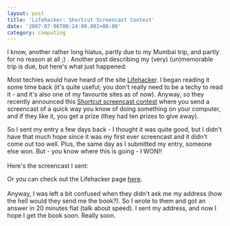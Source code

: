```yaml
---
layout: post
title: 'Lifehacker: Shortcut Screencast Contest'
date: '2007-07-06T00:24:00.002+08:00'
category: computing
---
```


I know, another rather long hiatus, partly due to my Mumbai trip, and partly for no reason at all ;) . Another post describing my (very) (un)memorable trip is due, but here's what just happened:

Most techies would have heard of the site <a href="http://www.lifehacker.com/">Lifehacker</a>. I began reading it some time back (it's quite useful; you don't really need to be a techy to read it - and it's also one of my favourite sites as of now). Anyway, so they recently announced this <a href="http://lifehacker.com/software/shortcut-screencast-contest/screencast-your-favorite-shortcut-for-a-signed-copy-of-lifehacker-272859.php">Shortcut screencast contest</a> where you send a screencast of a quick way you know of doing something on your computer, and if they like it, you get a prize (they had ten prizes to give away).

So I sent my entry a few days back - I thought it was quite good, but I didn't have that much hope since it was my first ever screencast and it didn't come out too well. Plus, the same day as I submitted my entry, someone else won. But - you know where this is going - I WON!!<br /><br />Here's the screencast I sent:

Or you can check out the Lifehacker page <a href="http://lifehacker.com/software/shortcut-screencast-contest/create-custom-windows-keyword-launchers-275073.php">here</a>.<br /><br />Anyway, I was left a bit confused when they didn't ask me my address (how the hell would they send me the book?). So I wrote to them and got an answer in 20 minutes flat (talk about speed). I sent my address, and now I hope I get the book soon. Really soon.
